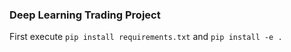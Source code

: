 ### Deep Learning Trading Project

First execute `pip install requirements.txt` and `pip install -e .`